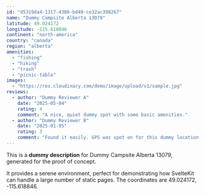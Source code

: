 ```yaml
---
id: "d5319da4-1317-4386-bd49-ce32ac398267"
name: "Dummy Campsite Alberta 13079"
latitude: 49.024172
longitude: -115.618846
continent: "north-america"
country: "canada"
region: "alberta"
amenities:
  - "fishing"
  - "hiking"
  - "trash"
  - "picnic-table"
images:
  - "https://res.cloudinary.com/demo/image/upload/v1/sample.jpg"
reviews:
  - author: "Dummy Reviewer A"
    date: "2025-05-04"
    rating: 4
    comment: "A nice, quiet dummy spot with some basic amenities."
  - author: "Dummy Reviewer B"
    date: "2025-01-05"
    rating: 3
    comment: "Found it easily. GPS was spot on for this dummy location."
---
```


This is a **dummy description** for Dummy Campsite Alberta 13079, generated for the proof of concept.

It provides a serene environment, perfect for demonstrating how SvelteKit can handle a large number of static pages. The coordinates are 49.024172, -115.618846.

